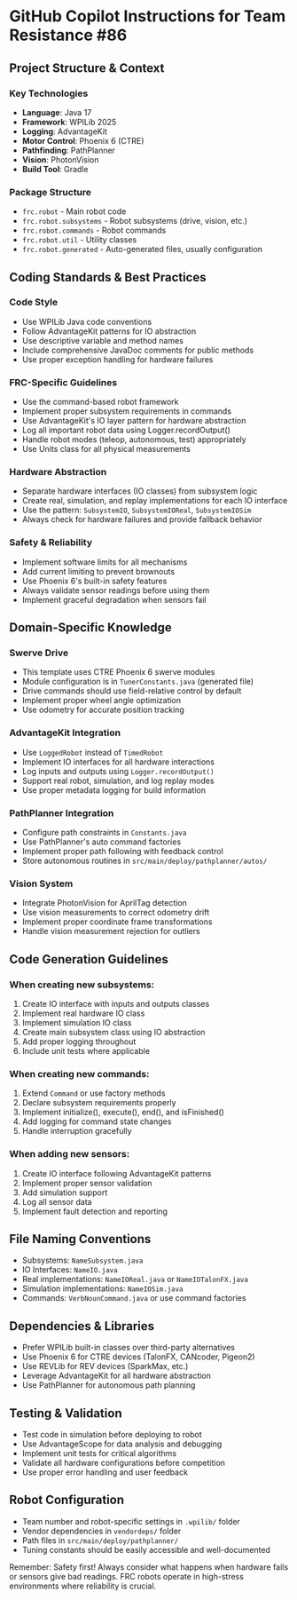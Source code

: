 # GitHub Copilot Instructions for Team Resistance #86

## Project Structure & Context

### Key Technologies

- **Language**: Java 17
- **Framework**: WPILib 2025
- **Logging**: AdvantageKit
- **Motor Control**: Phoenix 6 (CTRE)
- **Pathfinding**: PathPlanner
- **Vision**: PhotonVision
- **Build Tool**: Gradle

### Package Structure

- `frc.robot` - Main robot code
- `frc.robot.subsystems` - Robot subsystems (drive, vision, etc.)
- `frc.robot.commands` - Robot commands
- `frc.robot.util` - Utility classes
- `frc.robot.generated` - Auto-generated files, usually configuration

## Coding Standards & Best Practices

### Code Style

- Use WPILib Java code conventions
- Follow AdvantageKit patterns for IO abstraction
- Use descriptive variable and method names
- Include comprehensive JavaDoc comments for public methods
- Use proper exception handling for hardware failures

### FRC-Specific Guidelines

- Use the command-based robot framework
- Implement proper subsystem requirements in commands
- Use AdvantageKit's IO layer pattern for hardware abstraction
- Log all important robot data using Logger.recordOutput()
- Handle robot modes (teleop, autonomous, test) appropriately
- Use Units class for all physical measurements

### Hardware Abstraction

- Separate hardware interfaces (IO classes) from subsystem logic
- Create real, simulation, and replay implementations for each IO interface
- Use the pattern: `SubsystemIO`, `SubsystemIOReal`, `SubsystemIOSim`
- Always check for hardware failures and provide fallback behavior

### Safety & Reliability

- Implement software limits for all mechanisms
- Add current limiting to prevent brownouts
- Use Phoenix 6's built-in safety features
- Always validate sensor readings before using them
- Implement graceful degradation when sensors fail

## Domain-Specific Knowledge

### Swerve Drive

- This template uses CTRE Phoenix 6 swerve modules
- Module configuration is in `TunerConstants.java` (generated file)
- Drive commands should use field-relative control by default
- Implement proper wheel angle optimization
- Use odometry for accurate position tracking

### AdvantageKit Integration

- Use `LoggedRobot` instead of `TimedRobot`
- Implement IO interfaces for all hardware interactions
- Log inputs and outputs using `Logger.recordOutput()`
- Support real robot, simulation, and log replay modes
- Use proper metadata logging for build information

### PathPlanner Integration

- Configure path constraints in `Constants.java`
- Use PathPlanner's auto command factories
- Implement proper path following with feedback control
- Store autonomous routines in `src/main/deploy/pathplanner/autos/`

### Vision System

- Integrate PhotonVision for AprilTag detection
- Use vision measurements to correct odometry drift
- Implement proper coordinate frame transformations
- Handle vision measurement rejection for outliers

## Code Generation Guidelines

### When creating new subsystems:

1. Create IO interface with inputs and outputs classes
2. Implement real hardware IO class
3. Implement simulation IO class
4. Create main subsystem class using IO abstraction
5. Add proper logging throughout
6. Include unit tests where applicable

### When creating new commands:

1. Extend `Command` or use factory methods
2. Declare subsystem requirements properly
3. Implement initialize(), execute(), end(), and isFinished()
4. Add logging for command state changes
5. Handle interruption gracefully

### When adding new sensors:

1. Create IO interface following AdvantageKit patterns
2. Implement proper sensor validation
3. Add simulation support
4. Log all sensor data
5. Implement fault detection and reporting

## File Naming Conventions

- Subsystems: `NameSubsystem.java`
- IO Interfaces: `NameIO.java`
- Real implementations: `NameIOReal.java` or `NameIOTalonFX.java`
- Simulation implementations: `NameIOSim.java`
- Commands: `VerbNounCommand.java` or use command factories

## Dependencies & Libraries

- Prefer WPILib built-in classes over third-party alternatives
- Use Phoenix 6 for CTRE devices (TalonFX, CANcoder, Pigeon2)
- Use REVLib for REV devices (SparkMax, etc.)
- Leverage AdvantageKit for all hardware abstraction
- Use PathPlanner for autonomous path planning

## Testing & Validation

- Test code in simulation before deploying to robot
- Use AdvantageScope for data analysis and debugging
- Implement unit tests for critical algorithms
- Validate all hardware configurations before competition
- Use proper error handling and user feedback

## Robot Configuration

- Team number and robot-specific settings in `.wpilib/` folder
- Vendor dependencies in `vendordeps/` folder
- Path files in `src/main/deploy/pathplanner/`
- Tuning constants should be easily accessible and well-documented

Remember: Safety first! Always consider what happens when hardware fails or sensors give bad readings. FRC robots operate in high-stress environments where reliability is crucial.
